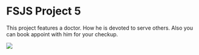 # FSJS Project 5

This project features a doctor. How he is devoted to serve others. Also you can book appoint with him for your checkup.

![](./output.png)